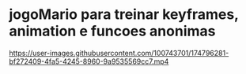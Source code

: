 # jogoMario para treinar keyframes, animation e funcoes anonimas
https://user-images.githubusercontent.com/100743701/174796281-bf272409-4fa5-4245-8960-9a9535569cc7.mp4

